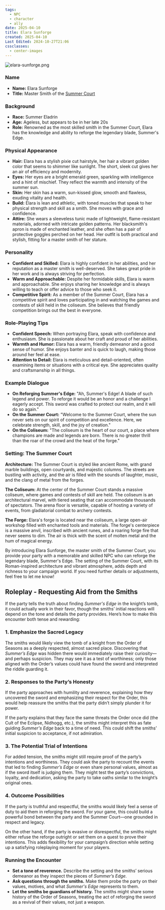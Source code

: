 ```yaml
---
tags:
  - NPC
  - character
  - ally
date: 2025-04-10
title: Elara Sunforge
created: 2025-04-10
Last Edited: 2024-10-27T21:06
cssclasses:
  - center-images
---
```

![elara-sunforge.png](/images/elara-sunforge.png)

### Name

- **Name:** Elara Sunforge
- **Title:** Master Smith of the [Summer Court](/03---locations/summer-court)

### Background

- **Race:** Summer Eladrin
- **Age:** Ageless, but appears to be in her late 20s
- **Role:** Renowned as the most skilled smith in the Summer Court, Elara has the knowledge and ability to reforge the legendary blade, Summer's Edge.

### Physical Appearance

- **Hair:** Elara has a stylish pixie cut hairstyle, her hair a vibrant golden color that seems to shimmer like sunlight. The short, sleek cut gives her an air of efficiency and modernity.
- **Eyes:** Her eyes are a bright emerald green, sparkling with intelligence and a hint of mischief. They reflect the warmth and intensity of the summer sun.
- **Skin:** Her skin has a warm, sun-kissed glow, smooth and flawless, exuding vitality and health.
- **Build:** Elara is lean and athletic, with toned muscles that speak to her physical strength and skill as a smith. She moves with grace and confidence.
- **Attire:** She wears a sleeveless tunic made of lightweight, flame-resistant materials, adorned with intricate golden patterns. Her blacksmith's apron is made of enchanted leather, and she often has a pair of protective goggles perched on her head. Her outfit is both practical and stylish, fitting for a master smith of her stature.

### Personality

- **Confident and Skilled:** Elara is highly confident in her abilities, and her reputation as a master smith is well-deserved. She takes great pride in her work and is always striving for perfection.
- **Warm and Approachable:** Despite her formidable skills, Elara is warm and approachable. She enjoys sharing her knowledge and is always willing to teach or offer advice to those who seek it.
- **Competitive Spirit:** As a member of the Summer Court, Elara has a competitive spirit and loves participating in and watching the games and contests of skill held in the coliseum. She believes that friendly competition brings out the best in everyone.

### Role-Playing Tips

- **Confident Speech:** When portraying Elara, speak with confidence and enthusiasm. She is passionate about her craft and proud of her abilities.
- **Warmth and Humor:** Elara has a warm, friendly demeanor and a good sense of humor. She enjoys banter and is quick to laugh, making those around her feel at ease.
- **Attention to Detail:** Elara is meticulous and detail-oriented, often examining items or situations with a critical eye. She appreciates quality and craftsmanship in all things.

### Example Dialogue

- **On Reforging Summer's Edge:** "Ah, Summer's Edge! A blade of such legend and power. To reforge it would be an honor and a challenge I eagerly accept. This sword was crafted to protect our realm, and it will do so again."
- **On the Summer Court:** "Welcome to the Summer Court, where the sun never sets on our spirit of competition and excellence. Here, we celebrate strength, skill, and the joy of creation."
- **On the Coliseum:** "The coliseum is the heart of our court, a place where champions are made and legends are born. There is no greater thrill than the roar of the crowd and the heat of the forge."

### Setting: The Summer Court

**Architecture:** The Summer Court is styled like ancient Rome, with grand marble buildings, open courtyards, and majestic columns. The streets are bustling with activity, and the air is filled with the sounds of laughter, music, and the clang of metal from the forges.

**The Coliseum:** At the center of the Summer Court stands a massive coliseum, where games and contests of skill are held. The coliseum is an architectural marvel, with tiered seating that can accommodate thousands of spectators. The arena floor is versatile, capable of hosting a variety of events, from gladiatorial combat to archery contests.

**The Forge:** Elara's forge is located near the coliseum, a large open-air workshop filled with enchanted tools and materials. The forge's centerpiece is a massive anvil, inscribed with ancient runes, and a roaring forge fire that never seems to dim. The air is thick with the scent of molten metal and the hum of magical energy.

By introducing Elara Sunforge, the master smith of the Summer Court, you provide your party with a memorable and skilled NPC who can reforge the legendary blade, Summer's Edge. The setting of the Summer Court, with its Roman-inspired architecture and vibrant atmosphere, adds depth and richness to your campaign world. If you need further details or adjustments, feel free to let me know!

## Roleplay - Requesting Aid from the Smiths

If the party tells the truth about finding _Summer's Edge_ in the knight’s tomb, it could actually work in their favor, though the smiths’ initial reactions will depend on the tone and details the party provides. Here’s how to make this encounter both tense and rewarding:

### 1. **Emphasize the Sacred Legacy**

The smiths would likely view the tomb of a knight from the Order of Seasons as a deeply respected, almost sacred place. Discovering that _Summer’s Edge_ was hidden there would immediately raise their curiosity—and perhaps suspicion. They may see it as a test of worthiness; only those aligned with the Order’s values could have found the sword and interpreted the riddle guarding it.

### 2. **Responses to the Party’s Honesty**

If the party approaches with humility and reverence, explaining how they uncovered the sword and emphasizing their respect for the Order, this would help reassure the smiths that the party didn’t simply plunder it for power.

If the party explains that they face the same threats the Order once did (the Cult of the Eclipse, Nidhogg, etc.), the smiths might interpret this as fate guiding _Summer's Edge_ back to a time of need. This could shift the smiths’ initial suspicion to acceptance, if not admiration.

### 3. **The Potential Trial of Intentions**

For added tension, the smiths might still require proof of the party’s intentions and worthiness. They could ask the party to recount the events that led to finding _Summer’s Edge_ or even share personal values, almost as if the sword itself is judging them. They might test the party’s convictions, loyalty, and dedication, asking the party to take oaths similar to the knight’s original ones.

### 4. **Outcome Possibilities**

If the party is truthful and respectful, the smiths would likely feel a sense of duty to aid them in reforging the sword. For your game, this could build a powerful bond between the party and the Summer Court—one grounded in respect and legacy.

On the other hand, if the party is evasive or disrespectful, the smiths might either refuse the reforge outright or set them on a quest to prove their intentions. This adds flexibility for your campaign’s direction while setting up a satisfying roleplaying moment for your players.

### **Running the Encounter**

- **Set a tone of reverence.** Describe the setting and the smiths’ serious demeanor as they inspect the pieces of _Summer’s Edge._
- **Ask questions through the smiths.** Make them probe the party on their values, motives, and what _Summer's Edge_ represents to them.
- **Let the smiths be guardians of history.** The smiths might share some history of the Order of Seasons, treating the act of reforging the sword as a revival of their values, not just a weapon.